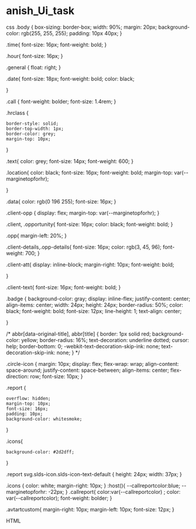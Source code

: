 # anish_Ui_task

css
.body {
    box-sizing: border-box;
    width: 90%;
    margin: 20px;
    background-color: rgb(255, 255, 255);
    padding: 10px 40px;
}

.time{
    font-size: 16px;
    font-weight: bold;
}

.hour{
    font-size: 16px;
}

.general {
    float: right;
}

.date{
    font-size: 18px;
    font-weight: bold;
    color: black;

}

.call {
    font-weight: bolder;
    font-size: 1.4rem;
}

.hrclass {
    
    border-style: solid;
    border-top-width: 1px;
    border-color: grey;
    margin-top: 10px;
}

.text{
    color: grey;
    font-size: 14px;
    font-weight: 600;
}

.location{
    color: black;
    font-size: 16px;
    font-weight: bold;
    margin-top: var(--marginetopforhr);

}

.data{
    color: rgb(0 196 255);
    font-size: 16px;
}

.client-opp {
    display: flex;
    margin-top: var(--marginetopforhr);
}

.client, .opportunity{
    font-size: 16px;
    color: black;
    font-weight: bold;
}

.opp{
    margin-left: 20%;
}

.client-details,.opp-details{
    font-size: 16px;
    color: rgb(3, 45, 96);
    font-weight: 700;
}

.client-att{
    display: inline-block;
    margin-right: 10px;
    font-weight: bold;
   
}

.client-text{
    font-size: 16px;
    font-weight: bold;
}

.badge {
    background-color: gray;
    display: inline-flex;
    justify-content: center;
    align-items: center;
    width: 24px;
    height: 24px;
    border-radius: 50%;
    color: black;
    font-weight: bold;
    font-size: 12px;
    line-height: 1;
    text-align: center;
    
}

/* abbr[data-original-title],
abbr[title] {
    border: 1px solid red;
    background-color: yellow;
    border-radius: 16%;
    text-decoration: underline dotted;
    cursor: help;
    border-bottom: 0;
    -webkit-text-decoration-skip-ink: none;
    text-decoration-skip-ink: none;
} */

.circle-icon {
    margin: 10px;
    display: flex;
    flex-wrap: wrap;
    align-content: space-around;
    justify-content: space-between;
    align-items: center;
    flex-direction: row;
    font-size: 10px;
}

.report {
   
    overflow: hidden;
    margin-top: 10px;
    font-size: 16px;
    padding: 10px;
    background-color: whitesmoke;
}

.icons{
    
    background-color: #2d2dff;
}

.report svg.slds-icon.slds-icon-text-default {
    height: 24px;
    width: 37px;
  }



.icons {
    color: white;
    margin-right: 10px;
}
:host(){
    --callreportcolor:blue;
    --marginetopforhr: -22px;
}
.callreport{
    color:var(--callreportcolor) ;
    color: var(--callreportcolor);
    font-weight: bolder;
}

.avtartcustom{
    margin-right: 10px;
    margin-left: 10px;
    font-size: 12px;
}



HTML


<template>
    <div class="body">
        <div>
            <span class="time">11:30AM </span>
            <span class="hour"> | 1 hr</span>
            <span class="general">General</span>
        </div>

        <div class="date">
            <span>Monday, March 30, 2023</span>
        </div>

        <div  class="call">
            Strategy Call
        </div>

        <div class="text">Meeting invite body details... Lorem ipsum dolor sit amet consectetur adipisicing elit.</div>
        <hr class="hrclass"/>

        <div>
            <div class="location">Location</div>
            <div>
                <span class="data">Outbrain Office | 11 W 19th St, New York</span>
            </div>
        </div>
        <hr class="hrclass" />

        <div class="client-opp">
            <div>
                <span class="client">Client</span><br />
                <span class="client-details">Outbrain</span>
            </div>
            <div class="opp">
                <span class="opportunity">Opportunity</span><br />
                <span class="opp-details">Equity PIPE</span>
            </div>
        </div>
        <hr class="hrclass">

        <div>
            <div class="client-att">
                <span class="client-text">Client Attendees</span>&nbsp;
                <span class="badge">5</span><br />

                <div class="circle-icon">
                    <div>
                       <span class="slds-avatar slds-avatar_circle ">
                            <abbr class="slds-avatar__initials slds-icon-standard-user" title="person name">DK</abbr>
                        </span>
                       <span class="avtartcustom">David Kostrman</span> 
                    </div>
                    <div>
                        <span class="slds-avatar slds-avatar_circle ">
                            <abbr class="slds-avatar__initials slds-icon-standard-user" title="person name">YG</abbr>
                        </span>
                        <span class="avtartcustom">Yaron Galai</span> 
                    </div>
                    <div>
                        <span class="slds-avatar slds-avatar_circle">
                            <abbr class="slds-avatar__initials slds-icon-standard-user" title="person name">JK</abbr>
                        </span>
                       <span class="avtartcustom">Jason Kivivat</span>
                    </div>
                    <div>
                        <span class="slds-avatar slds-avatar_circle">
                            <abbr class="slds-avatar__initials slds-icon-standard-user" title="person name">AW</abbr>
                        </span>
                       <span class="avtartcustom"> Arne Wolter </span>  
                    </div>   
                    
                    <div>
                        <span class="slds-avatar slds-avatar_circle">
                            <abbr class="slds-avatar__initials slds-icon-standard-user" title="person name">YC</abbr>
                        </span>
                       <span class="avtartcustom"> Yoni Cheifez</span>  
                    </div>           
                </div> &nbsp; 
            </div><br>
        </div>

        <div>
            <div class="client-att">
                <span class="client-text">Jef Attendees</span>&nbsp;
                <span class="badge">25</span><br />

                <div class="circle-icon">
                    <div>
                       <span class="slds-avatar slds-avatar_circle ">
                            <abbr class="slds-avatar__initials slds-icon-standard-user" title="person name">GK</abbr>
                        </span>
                       <span class="avtartcustom">Gaurav Kumar</span> 
                    </div>
                    <div>
                        <span class="slds-avatar slds-avatar_circle ">
                            <abbr class="slds-avatar__initials slds-icon-standard-user" title="person name">JK</abbr>
                        </span>
                        <span class="avtartcustom">Jacob Kook</span> 
                    </div>
                    <div>
                        <span class="slds-avatar slds-avatar_circle">
                            <abbr class="slds-avatar__initials slds-icon-standard-user" title="person name">AG</abbr>
                        </span>
                       <span class="avtartcustom">Adarsh Gupta </span>
                    </div>
                    <div>
                        <span class="slds-avatar slds-avatar_circle">
                            <abbr class="slds-avatar__initials slds-icon-standard-user" title="person name">RB</abbr>
                        </span>
                       <span class="avtartcustom"> Raphael Bajerano </span>  
                    </div>    
                    <div class="avtartcustom">
                       See 20 More...
                    </div>           
                </div> &nbsp; 
            </div><br>
        </div>

        <div class="report">
            <lightning-icon icon-name="utility:add" class="icons" alternative-text="Add"></lightning-icon>
            <span class="callreport">Add Call Report</span> 
        </div>

        <div class="report">
            <lightning-icon icon-name="utility:add" class="icons" alternative-text="Add"></lightning-icon>
            <span class="callreport">Add Call Report</span> 
        </div>
       
    </div>
</template>
